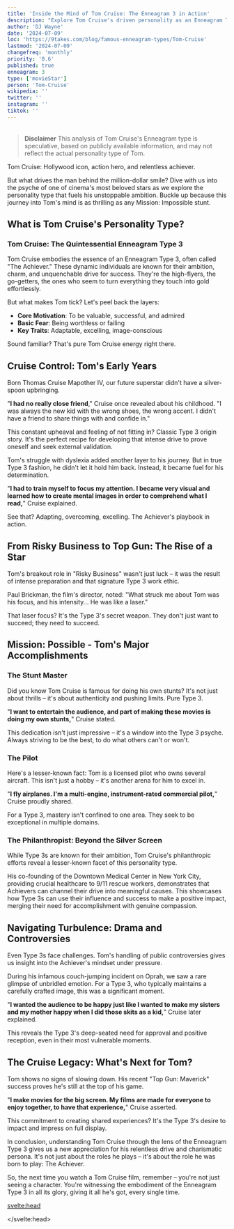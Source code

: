 ```yaml
---
title: 'Inside the Mind of Tom Cruise: The Enneagram 3 in Action'
description: "Explore Tom Cruise's driven personality as an Enneagram Type 3. Discover how his ambition and charm shape his success in Hollywood and beyond."
author: 'DJ Wayne'
date: '2024-07-09'
loc: 'https://9takes.com/blog/famous-enneagram-types/Tom-Cruise'
lastmod: '2024-07-09'
changefreq: 'monthly'
priority: '0.6'
published: true
enneagram: 3
type: ['movieStar']
person: 'Tom-Cruise'
wikipedia: ''
twitter: ''
instagram: ''
tiktok: ''
---
```


<!-- // notes:  -->

<script>
	import  PopCard  from "$lib/components/atoms/PopCard.svelte";
</script>
<div
	style="display: flex;
    justify-content: center;
    margin: 1rem 0;
	"
>
	<PopCard
		image={`/types/3s/${'Tom-Cruise'}.webp`}
		showIcon={false}
		enneagramType="3"
		displayText="Tom Cruise"
		subtext=""
	/>
</div>

> **Disclaimer** This analysis of Tom Cruise's Enneagram type is speculative, based on publicly available information, and may not reflect the actual personality type of Tom.

<p class="firstLetter">Tom Cruise: Hollywood icon, action hero, and relentless achiever.</p>

But what drives the man behind the million-dollar smile? Dive with us into the psyche of one of cinema's most beloved stars as we explore the personality type that fuels his unstoppable ambition. Buckle up because this journey into Tom's mind is as thrilling as any Mission: Impossible stunt.

## What is Tom Cruise's Personality Type?

### Tom Cruise: The Quintessential Enneagram Type 3

Tom Cruise embodies the essence of an Enneagram Type 3, often called "The Achiever." These dynamic individuals are known for their ambition, charm, and unquenchable drive for success. They're the high-flyers, the go-getters, the ones who seem to turn everything they touch into gold effortlessly.

But what makes Tom tick? Let's peel back the layers:

- **Core Motivation**: To be valuable, successful, and admired
- **Basic Fear**: Being worthless or failing
- **Key Traits**: Adaptable, excelling, image-conscious

Sound familiar? That's pure Tom Cruise energy right there.

## Cruise Control: Tom's Early Years

Born Thomas Cruise Mapother IV, our future superstar didn't have a silver-spoon upbringing.

"**I had no really close friend**," Cruise once revealed about his childhood. "I was always the new kid with the wrong shoes, the wrong accent. I didn't have a friend to share things with and confide in."

This constant upheaval and feeling of not fitting in? Classic Type 3 origin story. It's the perfect recipe for developing that intense drive to prove oneself and seek external validation.

Tom's struggle with dyslexia added another layer to his journey. But in true Type 3 fashion, he didn't let it hold him back. Instead, it became fuel for his determination.

"**I had to train myself to focus my attention. I became very visual and learned how to create mental images in order to comprehend what I read,**" Cruise explained.

See that? Adapting, overcoming, excelling. The Achiever's playbook in action.

## From Risky Business to Top Gun: The Rise of a Star

Tom's breakout role in "Risky Business" wasn't just luck – it was the result of intense preparation and that signature Type 3 work ethic.

Paul Brickman, the film's director, noted: "What struck me about Tom was his focus, and his intensity... He was like a laser."

That laser focus? It's the Type 3's secret weapon. They don't just want to succeed; they need to succeed.

## Mission: Possible - Tom's Major Accomplishments

### The Stunt Master

Did you know Tom Cruise is famous for doing his own stunts? It's not just about thrills – it's about authenticity and pushing limits. Pure Type 3.

"**I want to entertain the audience, and part of making these movies is doing my own stunts,**" Cruise stated.

This dedication isn't just impressive – it's a window into the Type 3 psyche. Always striving to be the best, to do what others can't or won't.

### The Pilot

Here's a lesser-known fact: Tom is a licensed pilot who owns several aircraft. This isn't just a hobby – it's another arena for him to excel in.

"**I fly airplanes. I'm a multi-engine, instrument-rated commercial pilot,**" Cruise proudly shared.

For a Type 3, mastery isn't confined to one area. They seek to be exceptional in multiple domains.

### The Philanthropist: Beyond the Silver Screen

While Type 3s are known for their ambition, Tom Cruise's philanthropic efforts reveal a lesser-known facet of this personality type.

His co-founding of the Downtown Medical Center in New York City, providing crucial healthcare to 9/11 rescue workers, demonstrates that Achievers can channel their drive into meaningful causes. This showcases how Type 3s can use their influence and success to make a positive impact, merging their need for accomplishment with genuine compassion.

## Navigating Turbulence: Drama and Controversies

Even Type 3s face challenges. Tom's handling of public controversies gives us insight into the Achiever's mindset under pressure.

During his infamous couch-jumping incident on Oprah, we saw a rare glimpse of unbridled emotion. For a Type 3, who typically maintains a carefully crafted image, this was a significant moment.

"**I wanted the audience to be happy just like I wanted to make my sisters and my mother happy when I did those skits as a kid,**" Cruise later explained.

This reveals the Type 3's deep-seated need for approval and positive reception, even in their most vulnerable moments.

## The Cruise Legacy: What's Next for Tom?

Tom shows no signs of slowing down. His recent "Top Gun: Maverick" success proves he's still at the top of his game.

"**I make movies for the big screen. My films are made for everyone to enjoy together, to have that experience,**" Cruise asserted.

This commitment to creating shared experiences? It's the Type 3's desire to impact and impress on full display.

In conclusion, understanding Tom Cruise through the lens of the Enneagram Type 3 gives us a new appreciation for his relentless drive and charismatic persona. It's not just about the roles he plays – it's about the role he was born to play: The Achiever.

So, the next time you watch a Tom Cruise film, remember – you're not just seeing a character. You're witnessing the embodiment of the Enneagram Type 3 in all its glory, giving it all he's got, every single time.

<svelte:head>

<script type="application/ld+json">
{
  "@context": "http://schema.org",
  "@graph": [
    {
      "@type": "Article",
      "articleBody": "Tom Cruise, Hollywood icon and action hero, embodies the essence of an Enneagram Type 3, known as 'The Achiever'. This article explores Cruise's personality through the lens of the Enneagram, delving into his childhood struggles, rise to stardom, major accomplishments, and how he has navigated challenges and controversies throughout his career.",
      "author": {
        "@type": "Person",
        "name": "DJ Wayne",
        "sameAs": ["https://www.instagram.com/djwayne3/", "https://www.youtube.com/@djwayne3", "https://www.linkedin.com/in/davidtwayne/", "https://twitter.com/djwayne3"]
      },
      "dateModified": "2024-07-09",
      "datePublished": "2024-07-09",
      "description": "This blog post examines Tom Cruise's personality through the lens of the Enneagram Type 3, exploring his upbringing, rise to fame, major accomplishments, and how he has handled challenges and controversies.",
      "headline": "Inside the Mind of Tom Cruise: The Enneagram 3 in Action",
      "image": {
        "@type": "ImageObject",
        "height": 900,
        "url": "https://9takes.com/types/3s/Tom-Cruise.webp",
        "width": 900
      },
      "mainEntityOfPage": {
        "@id": "https://9takes.com/blog/famous-enneagram-types/Tom-Cruise",
        "@type": "WebPage"
      },
      "mentions": {
        "@type": "Person",
        "name": "Tom Cruise",
        "sameAs": [
          "https://en.wikipedia.org/wiki/Tom_Cruise",
          "https://www.imdb.com/name/nm0000129/",
          "https://twitter.com/TomCruise"
        ]
      },
      "publisher": {
        "@type": "Organization",
        "sameAs": ["https://www.instagram.com/9takesdotcom/", "https://twitter.com/9takesdotcom"],
        "logo": {
          "@type": "ImageObject",
          "url": "https://9takes.com/brand/darkRubix.png"
        },
        "name": "9takes"
      }
    },
    {
      "@type": "FAQPage",
      "mainEntity": [
        {
          "@type": "Question",
          "name": "What is Tom Cruise's Enneagram type?",
          "acceptedAnswer": {
            "@type": "Answer",
            "text": "Tom Cruise is an Enneagram Type 3, also known as 'The Achiever'. Type 3s are characterized by their ambition, charm, and unquenchable drive for success. They are adaptable, excel in their chosen fields, and are often image-conscious."
          }
        },
        {
          "@type": "Question",
          "name": "How did Tom Cruise's childhood shape his Enneagram Type 3 personality?",
          "acceptedAnswer": {
            "@type": "Answer",
            "text": "Cruise's challenging childhood, marked by frequent moves and feeling like an outsider, likely contributed to his Type 3 drive to prove himself and seek external validation. His struggle with dyslexia became fuel for his determination to succeed, showcasing the Type 3's ability to adapt and overcome obstacles."
          }
        },
        {
          "@type": "Question",
          "name": "What are some lesser-known facts about Tom Cruise that reflect his Enneagram Type 3 traits?",
          "acceptedAnswer": {
            "@type": "Answer",
            "text": "Tom Cruise is a licensed pilot who owns several aircraft, reflecting the Type 3's desire to excel in multiple domains. He's also known for doing his own stunts, which showcases his dedication to authenticity and pushing limits - typical Type 3 behaviors."
          }
        },
        {
          "@type": "Question",
          "name": "How does Tom Cruise approach his acting career as an Enneagram Type 3?",
          "acceptedAnswer": {
            "@type": "Answer",
            "text": "As a Type 3, Cruise approaches his roles with intense focus and preparation. His commitment to doing his own stunts and his desire to create shared experiences through his films reflect the Type 3's need to impress and make an impact. His work ethic and drive to be the best are quintessential Type 3 traits."
          }
        },
        {
          "@type": "Question",
          "name": "How has Tom Cruise handled controversies as an Enneagram Type 3?",
          "acceptedAnswer": {
            "@type": "Answer",
            "text": "When faced with controversies, such as his infamous couch-jumping incident on Oprah, Cruise's responses often reveal the Type 3's deep-seated need for approval and positive reception. His ability to maintain a carefully crafted image most of the time, even under pressure, is typical of a Type 3."
          }
        }
      ]
    }
  ]
}
</script>

</svelte:head>

<style lang="scss"></style>
